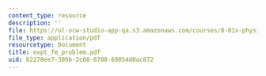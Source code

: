 ```yaml
---
content_type: resource
description: ''
file: https://ol-ocw-studio-app-qa.s3.amazonaws.com/courses/8-01x-physics-i-classical-mechanics-with-an-experimental-focus-fall-2002/b2278ee7389b2c60870069054d0ac872_expt_fm_problem.pdf
file_type: application/pdf
resourcetype: Document
title: expt_fm_problem.pdf
uid: b2278ee7-389b-2c60-8700-69054d0ac872
---
```

